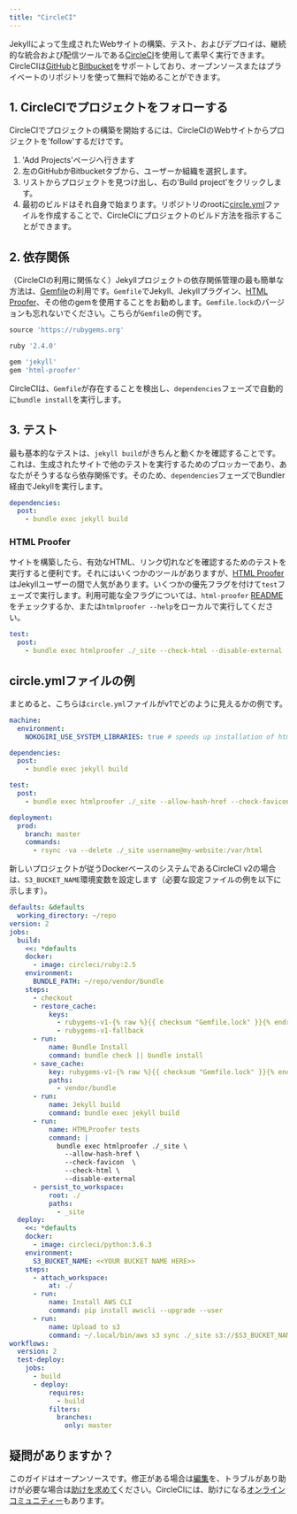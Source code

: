 ```yaml
---
title: "CircleCI"
---
```


Jekyllによって生成されたWebサイトの構築、テスト、およびデプロイは、継続的な統合および配信ツールである[CircleCI][0]を使用して素早く実行できます。CircleCIは[GitHub][1]と[Bitbucket][2]をサポートしており、オープンソースまたはプライベートのリポジトリを使って無料で始めることができます。

<!-- Building, testing, and deploying your Jekyll-generated website can quickly be done with [CircleCI][0], a continuous integration & delivery tool. CircleCI supports [GitHub][1] and [Bitbucket][2], and you can get started for free using an open-source or private repository. -->

[0]: https://circleci.com/
[1]: https://github.com/
[2]: https://bitbucket.org/

## 1. CircleCIでプロジェクトをフォローする
<!-- ## 1. Follow Your Project on CircleCI -->

CircleCIでプロジェクトの構築を開始するには、CircleCIのWebサイトからプロジェクトを'follow'するだけです。

<!-- To start building your project on CircleCI, all you need to do is 'follow' your project from CircleCI's website: -->

1. 'Add Projects'ページへ行きます
2. 左のGitHubかBitbucketタブから、ユーザーか組織を選択します。
3. リストからプロジェクトを見つけ出し、右の'Build project'をクリックします。
4. 最初のビルドはそれ自身で始まります。リポジトリのrootに[circle.yml][3]ファイルを作成することで、CircleCIにプロジェクトのビルド方法を指示することができます。

<!-- 1. Visit the 'Add Projects' page
1. From the GitHub or Bitbucket tab on the left, choose a user or organization.
1. Find your project in the list and click 'Build project' on the right.
1. The first build will start on its own. You can start telling CircleCI how to build your project by creating a [circle.yml][3] file in the root of your repository. -->

[3]: https://circleci.com/docs/configuration/

## 2. 依存関係
<!-- ## 2. Dependencies -->

（CircleCIの利用に関係なく）Jekyllプロジェクトの依存関係管理の最も簡単な方法は、[Gemfile][4]の利用です。`Gemfile`でJekyll、Jekyllプラグイン、[HTML Proofer](#html-proofer)、その他のgemを使用することをお勧めします。`Gemfile.lock`のバージョンも忘れないでください。こちらが`Gemfile`の例です。

<!-- The easiest way to manage dependencies for a Jekyll project (with or without CircleCI) is via a [Gemfile][4]. You'd want to have Jekyll, any Jekyll plugins, [HTML Proofer](#html-proofer), and any other gems that you are using in the `Gemfile`. Don't forget to version `Gemfile.lock` as well. Here's an example `Gemfile`: -->

[4]: http://bundler.io/gemfile.html

```ruby
source 'https://rubygems.org'

ruby '2.4.0'

gem 'jekyll'
gem 'html-proofer'
```

CircleCIは、`Gemfile`が存在することを検出し、`dependencies`フェーズで自動的に`bundle install`を実行します。

<!-- CircleCI detects when `Gemfile` is present and will automatically run `bundle install` for you in the `dependencies` phase. -->

## 3. テスト
<!-- ## 3. Testing -->

最も基本的なテストは、`jekyll build`がきちんと動くかを確認することです。これは、生成されたサイトで他のテストを実行するためのブロッカーであり、あなたがそうするなら依存関係です。そのため、`dependencies`フェーズでBundler経由でJekyllを実行します。

<!-- The most basic test that can be run is seeing if `jekyll build` actually works. This is a blocker, a dependency if you will, for other tests you might run on the generate site. So we'll run Jekyll, via Bundler, in the `dependencies` phase. -->

```yaml
dependencies:
  post:
    - bundle exec jekyll build
```

### HTML Proofer

サイトを構築したら、有効なHTML、リンク切れなどを確認するためのテストを実行すると便利です。それにはいくつかのツールがありますが、[HTML Proofer][5]はJekyllユーザーの間で人気があります。いくつかの優先フラグを付けて`test`フェーズで実行します。利用可能な全フラグについては、`html-proofer` [README][6]をチェックするか、または`htmlproofer --help`をローカルで実行してください。

<!-- With your site built, it's useful to run tests to check for valid HTML, broken links, etc. There's a few tools out there but [HTML Proofer][5] is popular amongst Jekyll users. We'll run it in the `test` phase with a few preferred flags. Check out the `html-proofer` [README][6] for all available flags, or run `htmlproofer --help` locally. -->

[5]: https://github.com/gjtorikian/html-proofer
[6]: https://github.com/gjtorikian/html-proofer/blob/master/README.md#configuration

```yaml
test:
  post:
    - bundle exec htmlproofer ./_site --check-html --disable-external
```

## circle.ymlファイルの例
<!-- ## Complete Example circle.yml File -->

まとめると、こちらは`circle.yml`ファイルがv1でどのように見えるかの例です。

<!-- When you put it all together, here's an example of what that `circle.yml` file could look like in v1: -->

```yaml
machine:
  environment:
    NOKOGIRI_USE_SYSTEM_LIBRARIES: true # speeds up installation of html-proofer

dependencies:
  post:
    - bundle exec jekyll build

test:
  post:
    - bundle exec htmlproofer ./_site --allow-hash-href --check-favicon --check-html --disable-external

deployment:
  prod:
    branch: master
    commands:
      - rsync -va --delete ./_site username@my-website:/var/html
```

新しいプロジェクトが従うDockerベースのシステムであるCircleCI v2の場合は、`S3_BUCKET_NAME`環境変数を設定します（必要な設定ファイルの例を以下に示します）。

<!-- for CircleCI v2, a Docker-based system which new projects will follow, set the `S3_BUCKET_NAME` environment variable (an example of the required config file is shown below). -->

```yaml
defaults: &defaults
  working_directory: ~/repo
version: 2
jobs:
  build:
    <<: *defaults
    docker:
      - image: circleci/ruby:2.5
    environment:
      BUNDLE_PATH: ~/repo/vendor/bundle
    steps:
      - checkout
      - restore_cache:
          keys:
            - rubygems-v1-{% raw %}{{ checksum "Gemfile.lock" }}{% endraw %}
            - rubygems-v1-fallback
      - run:
          name: Bundle Install
          command: bundle check || bundle install
      - save_cache:
          key: rubygems-v1-{% raw %}{{ checksum "Gemfile.lock" }}{% endraw %}
          paths:
            - vendor/bundle
      - run:
          name: Jekyll build
          command: bundle exec jekyll build
      - run:
          name: HTMLProofer tests
          command: |
            bundle exec htmlproofer ./_site \
              --allow-hash-href \
              --check-favicon  \
              --check-html \
              --disable-external
      - persist_to_workspace:
          root: ./
          paths:
            - _site
  deploy:
    <<: *defaults
    docker:
      - image: circleci/python:3.6.3
    environment:
      S3_BUCKET_NAME: <<YOUR BUCKET NAME HERE>>
    steps:
      - attach_workspace:
          at: ./
      - run:
          name: Install AWS CLI
          command: pip install awscli --upgrade --user
      - run:
          name: Upload to s3
          command: ~/.local/bin/aws s3 sync ./_site s3://$S3_BUCKET_NAME/ --delete --acl public-read
workflows:
  version: 2
  test-deploy:
    jobs:
      - build
      - deploy:
          requires:
            - build
          filters:
            branches:
              only: master
```

## 疑問がありますか？
<!-- ## Questions? -->

このガイドはオープンソースです。修正がある場合は[編集][7]を、トラブルがあり助けが必要な場合は[助けを求めて][8]ください。CircleCIには、助けになる[オンラインコミュニティー][9]もあります。

<!-- This entire guide is open-source. Go ahead and [edit it][7] if you have a fix or [ask for help][8] if you run into trouble and need some help. CircleCI also has an [online community][9] for help. -->

[7]: https://github.com/jekyll/jekyll/edit/master/docs/_docs/continuous-integration/circleci.md
[8]: https://jekyllrb.com/help/
[9]: https://discuss.circleci.com
